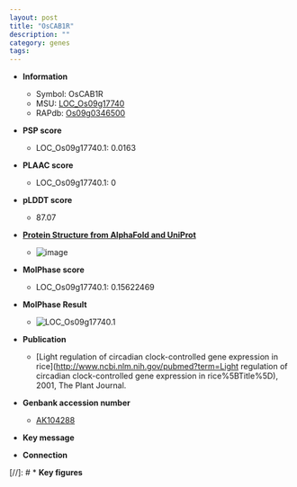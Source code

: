 ```yaml
---
layout: post
title: "OsCAB1R"
description: ""
category: genes
tags: 
---
```


* **Information**  
    + Symbol: OsCAB1R  
    + MSU: [LOC_Os09g17740](http://rice.plantbiology.msu.edu/cgi-bin/ORF_infopage.cgi?orf=LOC_Os09g17740)  
    + RAPdb: [Os09g0346500](http://rapdb.dna.affrc.go.jp/viewer/gbrowse_details/irgsp1?name=Os09g0346500)  

* **PSP score**  
    + LOC_Os09g17740.1: 0.0163 

* **PLAAC score**  
    + LOC_Os09g17740.1: 0 

* **pLDDT score**
    + 87.07

* **[Protein Structure from AlphaFold and UniProt](https://www.uniprot.org/uniprotkb/P12330/entry#structure)**
    + ![image](https://ricepsp.github.io/images/P/AF-P12330-F1.png)

* **MolPhase score**
    + LOC_Os09g17740.1: 0.15622469

* **MolPhase Result**
    + ![LOC_Os09g17740.1](https://304243504.github.io/Pictures/LOC_Os09g/LOC_Os09g17740.1.png)

* **Publication**  
    + [Light regulation of circadian clock-controlled gene expression in rice](http://www.ncbi.nlm.nih.gov/pubmed?term=Light regulation of circadian clock-controlled gene expression in rice%5BTitle%5D), 2001, The Plant Journal.

* **Genbank accession number**  
    + [AK104288](http://www.ncbi.nlm.nih.gov/nuccore/AK104288)

* **Key message**  

* **Connection**  

[//]: # * **Key figures**  


